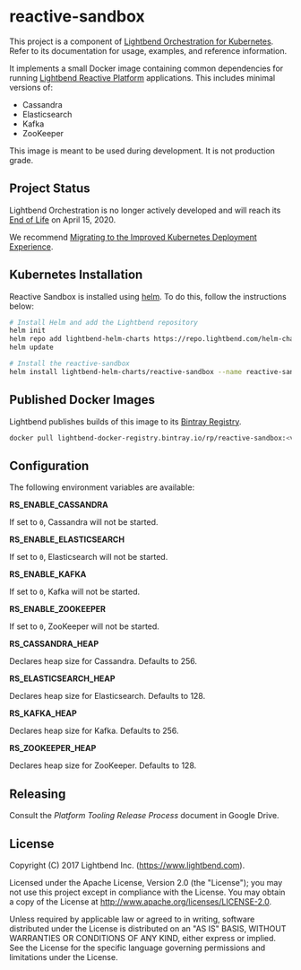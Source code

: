 # reactive-sandbox

This project is a component of [Lightbend Orchestration for Kubernetes](https://developer.lightbend.com/docs/lightbend-orchestration-kubernetes/latest/). Refer to its documentation for usage, examples, and reference information.

It implements a small Docker image containing common dependencies for running [Lightbend Reactive Platform](https://www.lightbend.com/products/reactive-platform) applications. This includes minimal versions of:

* Cassandra
* Elasticsearch
* Kafka
* ZooKeeper

This image is meant to be used during development. It is not production grade.

## Project Status

Lightbend Orchestration is no longer actively developed and will reach its [End of Life](https://developer.lightbend.com/docs/lightbend-platform/2.0/support-terminology/index.html#end-of-life-eol-) on April 15, 2020.

We recommend [Migrating to the Improved Kubernetes Deployment Experience](https://developer.lightbend.com/docs/lightbend-orchestration/current/migration.html).

## Kubernetes Installation

Reactive Sandbox is installed using [helm](https://helm.sh/). To do this, follow the instructions below:

```bash
# Install Helm and add the Lightbend repository
helm init
helm repo add lightbend-helm-charts https://repo.lightbend.com/helm-charts
helm update

# Install the reactive-sandbox
helm install lightbend-helm-charts/reactive-sandbox --name reactive-sandbox
```

## Published Docker Images

Lightbend publishes builds of this image to its [Bintray Registry](https://bintray.com/lightbend/registry/rp%3Areactive-sandbox).

```bash
docker pull lightbend-docker-registry.bintray.io/rp/reactive-sandbox:<version>
```

## Configuration

The following environment variables are available:

**RS_ENABLE_CASSANDRA**

If set to `0`, Cassandra will not be started.

**RS_ENABLE_ELASTICSEARCH**

If set to `0`, Elasticsearch will not be started.

**RS_ENABLE_KAFKA**

If set to `0`, Kafka will not be started.

**RS_ENABLE_ZOOKEEPER**

If set to `0`, ZooKeeper will not be started.

**RS_CASSANDRA_HEAP**

Declares heap size for Cassandra. Defaults to 256.

**RS_ELASTICSEARCH_HEAP**

Declares heap size for Elasticsearch. Defaults to 128.

**RS_KAFKA_HEAP**

Declares heap size for Kafka. Defaults to 256.

**RS_ZOOKEEPER_HEAP**

Declares heap size for ZooKeeper. Defaults to 128.

## Releasing

Consult the _Platform Tooling Release Process_ document in Google Drive.

## License

Copyright (C) 2017 Lightbend Inc. (https://www.lightbend.com).

Licensed under the Apache License, Version 2.0 (the "License"); you may not use this project except in compliance with the License. You may obtain a copy of the License at http://www.apache.org/licenses/LICENSE-2.0.

Unless required by applicable law or agreed to in writing, software distributed under the License is distributed on an "AS IS" BASIS, WITHOUT WARRANTIES OR CONDITIONS OF ANY KIND, either express or implied. See the License for the specific language governing permissions and limitations under the License.
